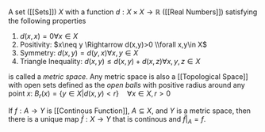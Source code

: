 A set ([[Sets]]) $X$ with a function $d:X\times X\rightarrow \mathbb{R}$ ([[Real Numbers]]) satisfying the following properties 

1. $d(x,x) = 0 \forall x\in X$
2. Positivity: $x\neq y \Rightarrow d(x,y)>0 \\forall x,y\in X$
3. Symmetry: $d(x,y) = d(y,x) \forall x,y\in X$
4. Triangle Inequality: $d(x,y)\leq d(x,y) + d(x,z) \forall x,y,z\in X$


is called a *metric space*.
Any metric space is also a [[Topological Space]] with open sets defined as the *open balls* with positive radius around any point $x$: $B_r(x) = \{y\in X | d(x,y)<r\} \quad \forall x\in X, r>0$


If $f:A\rightarrow Y$ is [[Continous Function]], $A\subseteq X$, and $Y$ is a metric space, then there is a unique map $\bar{f}:X\rightarrow Y$ that is continous and $\bar{f}|_A = f$.